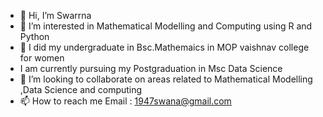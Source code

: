 - 👋 Hi, I’m Swarrna
- 👀 I’m interested in Mathematical Modelling and Computing using R and Python
- 🌱 I did my undergraduate in Bsc.Mathemaics in MOP vaishnav college for women
- I am currently pursuing my Postgraduation in Msc Data Science
- 💞️ I’m looking to collaborate on areas related to Mathematical Modelling ,Data Science and computing
- 📫 How to reach me Email : 1947swana@gmail.com


<!---
Swarrna23/Swarrna23 is a ✨ special ✨ repository because its `README.md` (this file) appears on your GitHub profile.
You can click the Preview link to take a look at your changes.
--->
